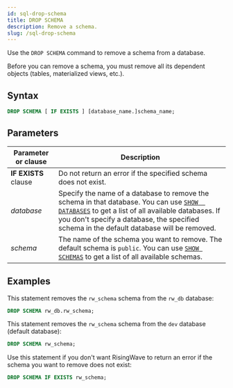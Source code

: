 ```yaml
---
id: sql-drop-schema
title: DROP SCHEMA
description: Remove a schema.
slug: /sql-drop-schema
---
```

<head>
  <link rel="canonical" href="https://docs.risingwave.com/docs/current/sql-drop-schema/" />
</head>

Use the `DROP SCHEMA` command to remove a schema from a database.

Before you can remove a schema, you must remove all its dependent objects (tables, materialized views, etc.).


## Syntax

```sql
DROP SCHEMA [ IF EXISTS ] [database_name.]schema_name;
```





## Parameters

|Parameter or clause                 | Description           |
|---------------------------|-----------------------|
|**IF EXISTS** clause       |Do not return an error if the specified schema does not exist.|
|*database*                 |Specify the name of a database to remove the schema in that database. You can use [`SHOW  DATABASES`](sql-show-databases.md) to get a list of all available databases. If you don't specify a database, the specified schema in the default database will be removed.|
|*schema*                   |The name of the schema you want to remove. The default schema is `public`. You can use [`SHOW SCHEMAS`](sql-show-schemas.md) to get a list of all available schemas.|



## Examples

This statement removes the `rw_schema` schema from the `rw_db` database:

```sql
DROP SCHEMA rw_db.rw_schema;
```


This statement removes the `rw_schema` schema from the `dev` database (default database):

```sql
DROP SCHEMA rw_schema;
```


Use this statement if you don't want RisingWave to return an error if the schema you want to remove does not exist:

```sql
DROP SCHEMA IF EXISTS rw_schema;
```
